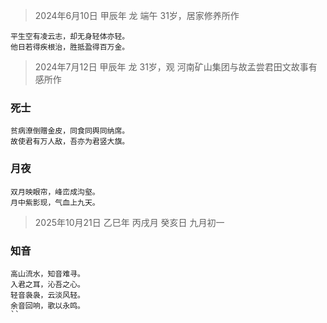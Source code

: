 > 2024年6月10日 甲辰年 龙 端午 31岁，居家修养所作
```
平生空有凌云志，却无身轻体亦轻。
他日若得疾根治，胜抵盈得百万金。
```
> 2024年7月12日 甲辰年 龙 31岁，观 河南矿山集团与故孟尝君田文故事有感所作

### 死士
```
贫病潦倒赠金皮，同食同舆同纳席。
故使君有万人敌，吾亦为君竖大旗。
```

### 月夜
```
双月映眼帘，峰峦成沟壑。
月中紫影现，气血上九天。
```

> 2025年10月21日 乙巳年 丙戌月 癸亥日 九月初一
###  知音
```
高山流水，知音难寻。
入君之耳，沁吾之心。
轻音袅袅，云淡风轻。
余音回响，歌以永鸣。
``

